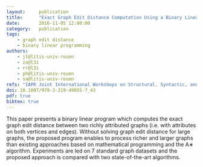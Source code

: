 ```yaml
---
layout:     publication
title:      "Exact Graph Edit Distance Computation Using a Binary Linear Program"
date:       2016-11-05 12:00:00
category:   publication
tags:
    - graph edit distance
    - binary linear programming
authors:
    - jl@litis-univ-rouen
    - za@l3i
    - rr@l3i
    - ph@litis-univ-rouen
    - sa@litis-univ-rouen
refs: "IAPR Joint International Workshops on Structural, Syntactic, and Statistical Pattern Recognition, pp. 485-495, 2016"
doi: 10.1007/978-3-319-49055-7_43
pdf: true
bibtex: true
---
```


This paper presents a binary linear program which computes the exact graph edit distance between two richly attributed graphs (i.e. with attributes on both vertices and edges). Without solving graph edit distance for large graphs, the proposed program enables to process richer and larger graphs than existing approaches based on mathematical programming and the   A∗ algorithm. Experiments are led on 7 standard graph datasets and the proposed approach is compared with two state-of-the-art algorithms.